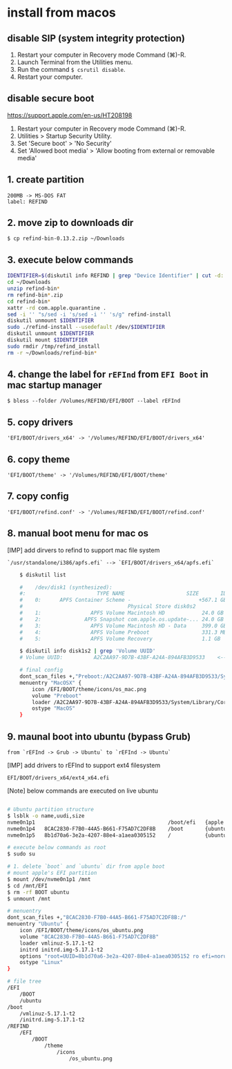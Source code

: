 # install from macos

## disable SIP (system integrity protection)

1. Restart your computer in Recovery mode Command (⌘)-R.
2. Launch Terminal from the Utilities menu.
3. Run the command `$ csrutil disable`.
4. Restart your computer.

## disable secure boot

https://support.apple.com/en-us/HT208198

1. Restart your computer in Recovery mode Command (⌘)-R.
2. Utilities > Startup Security Utility.
3. Set 'Secure boot' > 'No Security'
4. Set 'Allowed boot media' > 'Allow booting from external or removable media'

## 1. create partition

    200MB -> MS-DOS FAT
    label: REFIND

## 2. move zip to downloads dir

    $ cp refind-bin-0.13.2.zip ~/Downloads

## 3. execute below commands

```sh
IDENTIFIER=$(diskutil info REFIND | grep "Device Identifier" | cut -d: -f2 | xargs)
cd ~/Downloads
unzip refind-bin*
rm refind-bin*.zip
cd refind-bin*
xattr -rd com.apple.quarantine .
sed -i '' "s/sed -i 's/sed -i '' 's/g" refind-install
diskutil unmount $IDENTIFIER
sudo ./refind-install --usedefault /dev/$IDENTIFIER
diskutil unmount $IDENTIFIER
diskutil mount $IDENTIFIER
sudo rmdir /tmp/refind_install
rm -r ~/Downloads/refind-bin*
```

## 4. change the label for `rEFInd` from `EFI Boot` in mac startup manager

    $ bless --folder /Volumes/REFIND/EFI/BOOT --label rEFInd

## 5. copy drivers

    'EFI/BOOT/drivers_x64' -> '/Volumes/REFIND/EFI/BOOT/drivers_x64'

## 6. copy theme

    'EFI/BOOT/theme' -> '/Volumes/REFIND/EFI/BOOT/theme'

## 7. copy config

    'EFI/BOOT/refind.conf' -> '/Volumes/REFIND/EFI/BOOT/refind.conf'

## 8. manual boot menu for mac os

[IMP] add dirvers to refind to support mac file system

    `/usr/standalone/i386/apfs.efi` --> `EFI/BOOT/drivers_x64/apfs.efi`

```sh
    $ diskutil list

    #    /dev/disk1 (synthesized):
    #:                       TYPE NAME                    SIZE       IDENTIFIER
    #    0:      APFS Container Scheme -                      +567.1 GB   disk1
    #                                  Physical Store disk0s2
    #    1:                APFS Volume Macintosh HD            24.0 GB    disk1s1
    #    2:              APFS Snapshot com.apple.os.update-... 24.0 GB    disk1s1s1
    #    3:                APFS Volume Macintosh HD - Data     399.0 GB   disk1s2       <-- root dir
    #    4:                APFS Volume Preboot                 331.3 MB   disk1s3
    #    5:                APFS Volume Recovery                1.1 GB     disk1s4

    $ diskutil info disk1s2 | grep 'Volume UUID'
    # Volume UUID:          A2C2AA97-9D7B-43BF-A24A-894AFB3D9533    <-- add this to loeader

    # final config
    dont_scan_files +,"Preboot:/A2C2AA97-9D7B-43BF-A24A-894AFB3D9533/System/Library/CoreServices/boot.efi"
    menuentry "MacOSX" {
        icon /EFI/BOOT/theme/icons/os_mac.png
        volume "Preboot"
        loader /A2C2AA97-9D7B-43BF-A24A-894AFB3D9533/System/Library/CoreServices/boot.efi
        ostype "MacOS"
    }

```

## 9. maunal boot into ubuntu (bypass Grub)

    from `rEFInd -> Grub -> Ubuntu` to `rEFInd -> Ubuntu`

[IMP] add drivers to rEFInd to support ext4 filesystem

    EFI/BOOT/drivers_x64/ext4_x64.efi

[Note] below commands are executed on live ubuntu

```sh

# Ubuntu partition structure
$ lsblk -o name,uudi,size
nvme0n1p1                                           /boot/efi   {apple boot manager}
nvme0n1p4   8CAC2830-F7B0-44A5-B661-F75AD7C2DF8B    /boot       {ubuntu boot partition}     # volume in menuentry
nvme0n1p5   8b1d70a6-3e2a-4207-88e4-a1aea0305152    /           {ubuntu root partition}     # root in menuentry

# execute below commands as root
$ sudo su

# 1. delete `boot` and `ubuntu` dir from apple boot
# mount apple's EFI partition
$ mount /dev/nvme0n1p1 /mnt
$ cd /mnt/EFI
$ rm -rf BOOT ubuntu
$ unmount /mnt

# menuentry
dont_scan_files +,"8CAC2830-F7B0-44A5-B661-F75AD7C2DF8B:/"
menuentry "Ubuntu" {
    icon /EFI/BOOT/theme/icons/os_ubuntu.png
    volume "8CAC2830-F7B0-44A5-B661-F75AD7C2DF8B"
    loader vmlinuz-5.17.1-t2
    initrd initrd.img-5.17.1-t2
    options "root=UUID=8b1d70a6-3e2a-4207-88e4-a1aea0305152 ro efi=noruntime intel_iommu=on iommu=pt pcie_ports=compat nomodeset quiet splash vt.handoff=7"
    ostype "Linux"
}

# file tree
/EFI
    /BOOT
    /ubuntu
/boot
    /vmlinuz-5.17.1-t2
    /initrd.img-5.17.1-t2
/REFIND
    /EFI
        /BOOT
            /theme
                /icons
                    /os_ubuntu.png
```

